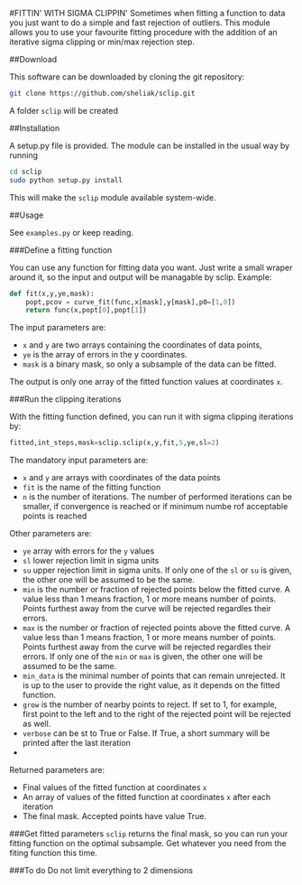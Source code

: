 #FITTIN' WITH SIGMA CLIPPIN'
Sometimes when fitting a function to data you just want to do a simple and fast rejection of outliers. This module allows you to use your favourite fitting procedure with the addition of an iterative sigma clipping or min/max rejection step.

##Download

This software can be downloaded by cloning the git repository:

```bash
git clone https://github.com/sheliak/sclip.git
```

A folder `sclip` will be created

##Installation

A setup.py file is provided. The module can be installed in the usual way by running

```bash
cd sclip
sudo python setup.py install 
```
This will make the `sclip` module available system-wide.

##Usage

See `examples.py` or keep reading.

###Define a fitting function

You can use any function for fitting data you want. Just write a small wraper around it, so the input and output will be managable by sclip. Example:

```python
def fit(x,y,ye,mask):
	popt,pcov = curve_fit(func,x[mask],y[mask],p0=[1,0])
	return func(x,popt[0],popt[1])
```
The input parameters are:
* `x` and `y` are two arrays containing the coordinates of data points,
* `ye` is the array of errors in the y coordinates.
* `mask` is a binary mask, so only a subsample of the data can be fitted.

The output is only one array of the fitted function values at coordinates `x`.

###Run the clipping iterations

With the fitting function defined, you can run it with sigma clipping iterations by:
```python
fitted,int_steps,mask=sclip.sclip(x,y,fit,5,ye,sl=2)
```

The mandatory input parameters are:
* `x` and `y` are arrays with coordinates of the data points
* `fit` is the name of the fitting function
* `n` is the number of iterations. The number of performed iterations can be smaller, if convergence is reached or if minimum numbe rof acceptable points is reached

Other parameters are:
* `ye` array with errors for the `y` values
* `sl` lower rejection limit in sigma units
* `su` upper rejection limit in sigma units. If only one of the `sl` or `su` is given, the other one will be assumed to be the same.
* `min` is the number or fraction of rejected points below the fitted curve. A value less than 1 means fraction, 1 or more means number of points. Points furthest away from the curve will be rejected regardles their errors.
* `max` is the number or fraction of rejected points above the fitted curve. A value less than 1 means fraction, 1 or more means number of points. Points furthest away from the curve will be rejected regardles their errors. If only one of the `min` or `max` is given, the other one will be assumed to be the same.
* `min_data` is the minimal number of points that can remain unrejected. It is up to the user to provide the right value, as it depends on the fitted function.
* `grow` is the number of nearby points to reject. If set to 1, for example, first point to the left and to the right of the rejected point will be rejected as well. 
* `verbose` can be st to True or False. If True, a short summary will be printed after the last iteration
* 
Returned parameters are:
* Final values of the fitted function at coordinates `x`
* An array of values of the fitted function at coordinates `x` after each iteration
* The final mask. Accepted points have value True.

###Get fitted parameters
`sclip` returns the final mask, so you can run your fitting function on the optimal subsample. Get whatever you need from the fiting function this time. 

###To do
Do not limit everything to 2 dimensions
